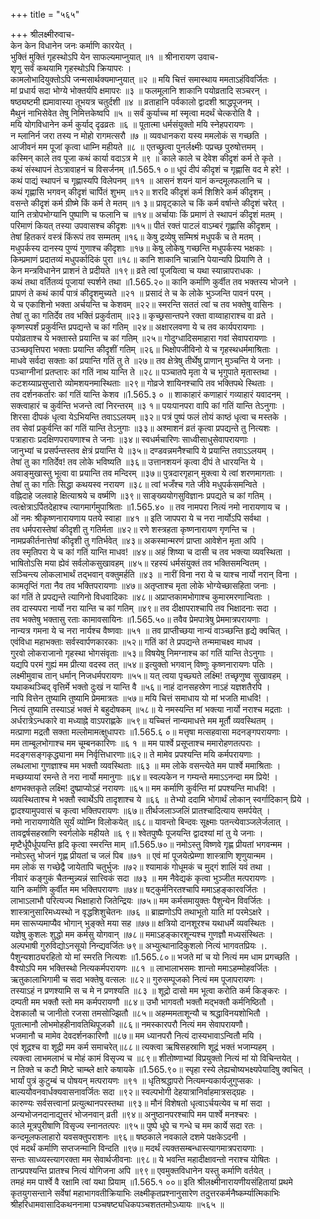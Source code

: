 +++
title = "५६५"

+++
श्रीलक्ष्मीरुवाच-  
केन केन विधानेन जनः कर्माणि कारयेत् ।  
भुक्तिं मुक्तिं गृहस्थोऽपि येन साफल्यमाप्नुयात् ॥१ ॥
श्रीनारायण उवाच-  
शृणु सर्वं कथयामि गृहस्थोऽपि क्रियापरः ।  
कामलोभादियुक्तोऽपि जन्मसार्थक्यमाप्नुयात् ॥२ ॥
मयि चित्तं समास्थाय ममताऽहंविवर्जितः ।  
मां प्रधार्य सदा भोग्ये भोक्तर्यपि क्षमापरः ॥३ ॥
फलमूलानि शाकानि पयोव्रतादि सञ्चरन् ।  
षष्ठ्यष्टमी ह्यमावास्या तूभयत्र चतुर्दशी ॥४ ॥
व्रताहानि पर्वकालो द्वादशी श्राद्धपूजनम् ।  
मैथुनं नाभिसेवेत तेषु निमित्तकेष्वपि ॥५ ॥
सर्वं कुर्याच्च मां स्मृत्वा मदर्थं चेत्करोति वै ।  
मयि योगविधानेन कर्म कुर्याद् दृढव्रतः ॥६ ॥
पूतात्मा धर्मसंयुक्तो मयि स्नेहपरायणः ।  
न म्लानिर्न जरा तस्य न मोहो रागमत्सरौ ॥७ ॥
व्यवधानकरा यस्य ममलोकं स गच्छति ।  
आजीवनं मम पूजां कृत्वा धाम्नि महीयते ॥८ ॥
एतच्छ्रुत्वा पुनर्लक्ष्मीः पप्रच्छ पुरुषोत्तमम् ।  
कस्मिन् काले तव पूजा कथं कार्या वदाऽत्र मे ॥९ ॥
काले काले च देवेश कीदृशं कर्म ते कृते ।  
कथं संस्थापनं तेऽत्रावाहनं च विसर्जनम् ॥1.565.१ ०॥
धूपं दीपं कीदृशं च गृह्णासि वद मे हरे! ।  
कथं पाद्यं स्थापनं च गृह्णास्यपि विलेपनम् ॥११ ॥
आसनं शयनं यानं कन्दमूलफलानि च ।  
कथं गृह्णासि भगवन् कीदृशं चार्पितं शुभम् ॥१२॥
शरदि कीदृशं कर्म शिशिरे कर्म कीदृशम् ।  
वसन्ते कीदृशं कर्म ग्रीष्मे किं कर्म ते मतम् ॥१ ३॥
प्रावृट्काले च किं कर्म वर्षान्ते कीदृशं चरेत् ।  
यानि तत्रोपभोग्यानि पुष्पाणि च फलानि च ॥१४॥
अर्चायाः किं प्रमाणं ते स्थापनं कीदृशं मतम् ।  
परिमाणं कियत् तस्या उपवासश्च कीदृशः ॥१५॥
पीतं रक्तं पाटलं वाऽम्बरं गृह्णासि कीदृशम् ।  
तेषां हितकरं वस्त्रं किंरूपं तव सम्मतम् ॥१६॥
केषु द्रव्येषु सम्मिश्रं मधुपर्कं च ते मतम् ।  
मधुपर्कस्य दानस्य पुण्यं गुणाश्च कीदृशाः ॥१७॥
केषु लोकेषु गच्छन्ति मधुपर्कस्य भक्षकाः ।  
किम्प्रमाणं प्रदातव्यं मधुपर्कादिकं पुरा ॥१८॥
कानि शाकानि चान्नानि पेयान्यपि प्रियाणि ते ।  
केन मन्त्रविधानेन प्राशनं ते प्रदीयते ॥१९॥
व्रते त्वां पूजयित्वा च यथा स्यान्नापराधकः ।  
कथं तथा वर्तितव्यं पूजायां स्पर्शने तथा ॥1.565.२०॥
कानि कर्माणि कुर्वीत तव भक्तस्य भोजने ।  
प्रापणं ते कथं कार्यं पात्रं कीदृशमुच्यते ॥२१ ॥
प्रसादं ते च के लोके भुञ्जन्ति पावनं परम् ।  
ये च एकाशिनो भक्ता अर्चयन्ति च केशवम् ॥२२॥
स्मरन्ति सततं त्वां च तव भक्तेषु वासिनः ।  
तेषां तु का गतिर्देव तव भक्तिं प्रकुर्वताम् ॥२३॥
कृच्छ्रसान्तपने रक्ता वाय्वाहाराश्च वा व्रते ।  
कृष्णस्पर्शं प्रकुर्वन्ति प्रपद्यन्ते च कां गतिम् ॥२४॥
अक्षारलवणा ये च तव कार्यपरायणाः ।  
पयोव्रताश्च ये भक्तास्ते प्रयान्ति च कां गतिम् ॥२५॥
गोदुग्धादिसमाहारा गवां सेवापरायणाः ।  
उञ्च्छवृत्तिपरा भक्ताः प्रयान्ति कीदृशीं गतिम् ॥२६॥
भिक्षोपजीविनो ये च गृहस्थधर्ममाश्रिताः ।  
माधवे सर्वदा सक्ताः कां प्रयान्ति गतिं तु ते ॥२७॥
तव क्षेत्रेषु तीर्थेषु प्राणान् मुञ्चन्ति ये जनाः ।  
पञ्चाग्नीनां प्रतप्तारः कां गतिं नाथ यान्ति ते ॥२८॥
पञ्चातपे मृता ये च भृगुपाते मृतास्तथा ।  
कटशय्याप्रसुप्तारो व्योमशयनमास्थिताः ॥२९॥
गोव्रजे शायिनश्चापि तव भक्तिपथे स्थिताः ।  
तव दर्शनकर्तारः कां गतिं यान्ति केशव ॥1.565.३ ० ॥
शाकाहारं कणाहारं गव्याहारं यवादनम् ।  
सक्त्वाहारं च कुर्वन्ति भजन्ते त्वां निरन्तरम् ॥३ १॥
पयःपानपरा वापि कां गतिं यान्ति तेऽनुगाः ।  
शिरसा दीपकं धृत्वा येऽभियन्ति तवाऽऽलयम् ॥३२॥
पत्रं पुष्पं फलं तोयं काष्ठं धृत्वा च मस्तके ।  
तव सेवां प्रकुर्वन्ति कां गतिं यान्ति तेऽनुगाः ॥३३॥
अश्माशनं व्रतं कृत्वा प्रपद्यन्ते तु नित्यशः ।  
पत्राहाराः प्रदक्षिणपरायणाश्च ते जनाः ॥३४॥
स्वधर्मचारिणः साध्वीसाधुसेवापरायणाः ।  
जानुभ्यां च प्रसर्पन्तस्तव क्षेत्रं प्रयान्ति ये ॥३५॥
दण्डवन्नमनैश्चापि ये प्रयान्ति तवाऽऽलयम् ।  
तेषां तु का गतिर्देव! तव लोके भविष्यति ॥३६॥
उत्तानशयनं कृत्वा दीपं ते धारयन्ति ये ।  
अवाङ्मुखास्तु भूत्वा वा प्रयान्ति तव मन्दिरम् ॥३७॥
पुत्रदारगृहान् मुक्त्वा ये त्वां शरणमागताः ।  
तेषां तु का गतिः सिद्धा कथयस्व नरायण ॥३८॥
त्वां भजँश्च गते जीवे मधुपर्कसमन्विते ।  
वह्निदाहे जलवाहे क्षित्याश्रये च वर्ष्मणि ॥३९॥
साङ्ख्ययोगसुविज्ञानः प्रपद्यते च कां गतिम् ।  
त्वत्क्षेत्राऽर्पितदेहाश्च त्यागमार्गमुपाश्रिताः ॥1.565.४० ॥
तव नामपरा नित्यं नमो नारायणाय च ।  
ओं नमः श्रीकृष्णनारायणाय पतये स्वाहा ॥४१ ॥
इति जापपरा ये च नरा नार्योऽपि सर्वथा ।  
तव धर्मपरास्तेषां कीदृशी तु गतिर्मता ॥४२॥
रणे शस्त्रहता कृष्णनारायण गृणन्ति च ।  
नामप्रकीर्तनात्तेषां कीदृशी तु गतिर्भवेत् ॥४३॥
अकस्मान्मरणं प्राप्ता आवेशेन मृता अपि ।  
तव स्मृतिपरा ये च कां गतिं यान्ति माधव! ॥४४॥
अहं शिष्या च दासी च तव भक्त्या व्यवस्थिता ।  
भाषितोऽसि मया ह्येवं सर्वलोकसुखावहम् ॥४५॥
रहस्यं धर्मसंयुक्तं तव भक्तिसमन्वितम् ।  
सञ्चिन्त्य लोकलाभार्थं तद्भवान् वक्तुमर्हति ॥४३ ॥
नारीं विना नरा ये च याश्च नार्यो नरान् विना ।  
कामतृप्तिं गता नैव तव भक्तिपरायणाः ॥४७॥
अतृप्ताश्च मृता लोके भोग्येच्छासहिता जनाः ।  
कां गतिं ते प्रपद्यन्ते त्यागिनो विधवादिकाः ॥४८॥
अप्राप्तकामभोगाश्च कुमारमरणान्विताः ।  
तव दास्यपरा नार्यो नरा यान्ति च कां गतिम् ॥४९॥
तव दीक्षापराश्चापि तव भिक्षादनाः सदा ।  
तव भक्तेषु भक्तासु रताः कामावसायिनः ॥1.565.५०॥
तवैव प्रेमपात्रेषु प्रेममात्रपरायणाः ।  
नान्यत्र गमना ये च नरा नार्यश्च वैष्णवाः ॥५१ ॥
तव प्राप्तीच्छया नान्यं वाञ्च्छन्ति हृद्ये क्वचित् ।  
एवंविधा महाभक्ताः सर्वस्वार्पणकारकाः ॥५२॥
गतिं कां ते प्रपद्यन्ते तन्ममाचक्ष्व माधव ।  
गुरवो लोकराजानो गृहस्था भोगसंवृताः ॥५३॥
विषयेषु निमग्नाश्च कां गतिं यान्ति तेऽनुगाः ।  
यद्यपि परमं गुह्यं मम प्रीत्या वदस्व तत् ॥५४॥
इत्युक्तो भगवान् विष्णुः कृष्णनारायणः पतिः ।  
लक्ष्मीमुवाच तान् धर्मान् निजधर्मपरायणः ॥५५॥
यत् त्वया पृच्छ्यते लक्ष्मि! तच्छृणुष्व सुखावहम् ।  
यथाकथञ्चिद् वृत्तिर्मे भक्तो दुःखं न यान्ति वै ॥५६॥
नाहं दानसहस्रेण नाऽहं यज्ञशतैरपि ।  
नापि वित्तेन तुष्यामि तुष्यामि प्रेममात्रतः ॥५७॥
मयि चित्तं समाधाय यो मां भजति माधवि! ।  
नित्यं तुष्यामि तस्याऽहं भक्तं मे बहुदोषकम् ॥५८॥
ये नमस्यन्ति मां भक्त्या नार्यो नराश्च मद्रताः ।  
अर्धरात्रेऽन्धकारे वा मध्याह्ने वाऽपराह्णके ॥५९॥
यच्चित्तं नान्यमाधत्ते मम मूर्तौ व्यवस्थितम् ।  
मत्प्राणा मद्रतौ सक्ता मल्लोमामत्क्षुधापराः ॥1.565.६ ०॥
मत्तृषा मत्सहवासा मदनङ्गपरायणाः ।  
मम ताम्बूलभोगाश्च मम चूम्बनकारिणः ॥६ १ ॥
मम पार्श्वे प्रसूप्ताश्च ममारोहणतत्पराः ।  
मदङ्गसङ्गकृद्ध्याना मम निर्वृत्तिधारणाः॥६२॥
ते मामेव प्रपश्यन्ति मयि कर्मपरायणाः ।  
लब्धलाभा गुणज्ञाश्च मम भक्तौ व्यवस्थिताः ॥६३ ॥
मम लोके वसन्त्येते मम पार्श्वे ममाश्रिताः ।  
मच्छय्यायां रमन्ते ते नरा नार्यो ममानुगाः ॥६४॥
स्वल्पकेन न गम्यन्ते ममाऽऽनन्दा मम प्रिये! ।  
क्षणभक्तकृते लक्ष्मि! दुष्प्राप्योऽहं नरायणः ॥६५॥
मम कर्माणि कुर्वन्ति मां प्रपश्यन्ति माधवि! ।  
व्यवस्थिताश्च मे भक्तौ स्वार्थेऽपि तादृशाश्च ये ॥६६ ॥
तेभ्यो ददामि भोगार्थं लोकान् स्वर्गादिकान् प्रिये ।  
द्वादश्यामुपवासं च कृत्वा भक्तिपरायणः ॥६७॥
तीर्थजलाञ्जलिं प्रातश्चादित्याय समर्पयेत् ।  
नमो नारायणायेति सूर्यं व्योम्नि विलोकयेत् ॥६८॥
यावन्तो बिन्दवः सूक्ष्माः पतन्त्येवाञ्जलेर्जलात् ।  
तावद्वर्षसहस्राणि स्वर्गलोके महीयते ॥६ ९॥
श्वेतपुष्पैः पूजयन्ति द्वादश्यां मां तु ये जनाः ।  
मृष्टैर्धूपैर्धूपयन्ति हृदि कृत्वा स्मरन्ति माम् ॥1.565.७०॥
नमोऽस्तु विष्णवे गृह्ण प्रीयतां भगवन्मम ।  
नमोऽस्तु भोजनं गृह्ण प्रीयतां च जलं पिब ॥७१ ॥
एवं मां पूजयेत्प्रेम्णा शास्त्राणि शृणुयान्मम ।  
मम लोकं स गच्छेद्वै जायेतापि चतुर्भुजः ॥७२॥
श्यामाकं गोधूमकं च मुद्गं शालिं यवं तथा ।  
नीवारं कङ्गुकं चैतन्मुन्न्यन्नं सात्त्विकं सदा ॥७३ ॥
मम नैवेद्यकं कृत्वा भुञ्जीत मत्परायणः ।  
यानि कर्माणि कुर्वीत मम भक्तिपरायणः ॥७४॥
षट्कुर्मनिरतश्चापि ममाऽहङ्कारवर्जितः ।  
लाभाऽलाभौ परित्यज्य भिक्षाहारो जितेन्द्रियः ॥७५॥
मम कर्मसमायुक्तः पैशुन्येन विवर्जितः ।  
शास्त्रानुसारिमध्यस्थो न वृद्धशिशुचेतनः ॥७६ ॥
ब्राह्मणोऽपि तथाभूतो याति मां परमेऽक्षरे ।  
मम सारूप्यमाप्यैव भोगान् भुङ्क्ते मया सह ॥७७॥
क्षत्रियो दानशूरश्च यथाधर्मे व्यवस्थितः ।  
यज्ञेषु कुशलः शुद्धो मम कर्मसु योगवान् ॥७८॥
ममाऽहङ्कारशून्यश्च गुणज्ञौ मध्यसंस्थितः ।  
अल्पभाषी गुरुविद्योऽनसूयो निन्द्यवर्जितः ७९॥
अभ्युत्थानादिकुशलो नित्यं भागवतप्रियः ।.  
पैशुन्यशाठ्यरहितो यो मां स्मरति नित्यशः ॥1.565.८०॥
भजते मां च यो नित्यं मम धाम प्रगच्छति ।  
वैश्योऽपि मम भक्तिस्थो नित्यकर्मपरायणः ॥८१ ॥
लाभालाभसमः शान्तो ममाऽहम्मोहवर्जितः ।  
ऋतुकालाभिगामी च सदा भक्तेषु वत्सलः ॥८२॥
गुरुसम्पूजको नित्यं मम पूजापरायणः ।  
तस्याऽहं न प्रणश्यामि स च मे न प्रणश्यति ॥८३ ॥
शूद्रो दासो मम भूत्वा करोति कर्म किङ्करः ।  
दम्पती मम भक्तौ स्तो मम कर्मपरायणौ ॥८४॥
उभौ भागवतौ भक्तौ मद्भक्तौ कर्मनिष्ठितौ ।  
देशकालौ च जानीतो रजसा तमसोज्झितौ ॥८५॥
अहम्ममताशून्यौ च श्रद्धाविनयशोभितौ ।  
पूतात्मानौ लोभमोहहीनावतिथिपूजकौ ॥८६॥
नमस्कारपरौ नित्यं मम सेवापरायणौ।  
भजमानौ च मामेव देवदर्शनकारिणौ ॥८७॥
मम ध्यानपरौ नित्यं दास्यभावाऽन्वितौ मयि ।  
एवं शूद्रश्च वा शूद्री मम कर्म समाचरेत्॥८८॥
त्यक्त्वा ऋषिसहस्राणि शूद्रं भक्तं भजाम्यहम् ।  
त्यक्त्वा लाभमलाभं च मोहं कामं विसृज्य च ॥८९॥
शीतोष्णाभ्यां विप्रयुक्तो नित्यं मां यो विचिन्तयेत् ।  
न तिक्ते च कटौ मिष्टे चाम्ब्ले क्षारे कषायके ॥1.565.९०॥
स्पृहा रस्ये लेह्यचोष्यभक्ष्यपेयादिषु क्वचित् ।  
भार्यां पुत्रं कुटुम्बं च पोषयन् मत्परायणः ॥९१ ॥
धृतिश्रद्धापरो नित्यमन्यकार्यजुगुप्सकः ।  
बाल्ययौवनवार्धक्यवासनावर्जितः सदा ॥९२॥
स्वल्पभोगी देहयात्रानिर्वाहमात्रसद्ग्रहः ।  
कारुण्यः सर्वसत्त्वानां प्रत्युत्थानपरस्तथा ॥९३॥
मौनं विशेषतो धृत्वाऽर्चयत्येव च मां सदा ।  
अन्यभोजनदानाद्युत्तरं भोजनवान् व्रती ॥९४॥
अनुष्ठानपरश्चापि मम पार्श्वे मनश्चरः ।  
काले मूत्रपुरीषाणि विसृज्य स्नानतत्परः ॥९५॥
पुष्पे धूपे च गन्धे च मम कार्ये सदा रतः ।  
कन्दमूलफलाहारो यवसक्तुपराशनः ॥९६॥
षष्ठकाले नवकाले दशमे पक्षकेऽदनी ।  
एवं मदर्थं कर्माणि सप्तजन्मानि विन्दति ॥९७॥
मदर्थं त्यक्तसम्बन्धास्त्यागमात्रपरायणाः ।  
सन्तः साध्व्यस्त्यागरक्ता मम सेवार्थजीवनाः ॥९८॥
ये भवन्ति महादीक्षावन्तो नराश्च योषितः ।  
तान्प्रपश्यन्ति प्रातश्च नित्यं योगिजना अपि ॥९९॥
एवमुक्तविधानेन यस्तु कर्माणि वर्तयेत् ।  
तमहं मम पार्श्वे वै रक्षामि त्वां यथा प्रियाम् ॥1.565.१ ००॥
इति श्रीलक्ष्मीनारायणीयसंहितायां प्रथमे कृतयुगसन्ताने सर्वेषां महाभागवतीक्रियाभिः लक्ष्मीकृतप्रश्नानुसारेण तदुत्तरकर्मनैष्कर्म्यात्मिकाभिः श्रीहरिधामवासादिकथननामा पञ्चषष्ट्यधिकपञ्चशततमोऽध्यायः ॥५६५ ॥
    
